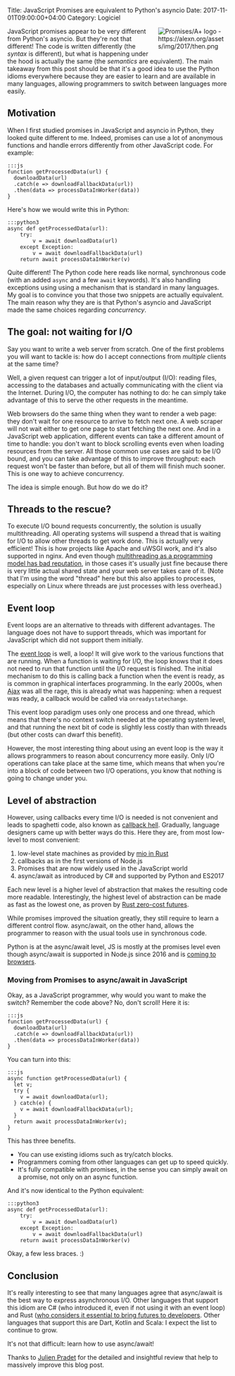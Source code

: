 Title: JavaScript Promises are equivalent to Python's asyncio
Date: 2017-11-01T09:00:00+04:00
Category: Logiciel

<img alt="Promises/A+ logo - https://alexn.org/assets/img/2017/then.png" src="{filename}/images/equivalence_then_logo.png" style="float: right; max-width:30%; max-height: 100px; height:auto; padding: 0 10px 1em 1em"/>

JavaScript promises appear to be very different from Python's asyncio.
But they're not that different! The code is written differently (the
*syntax* is different), but what is happening under the hood is
actually the same (the *semantics* are equivalent). The main takeaway
from this post should be that it's a good idea to use the Python
idioms everywhere because they are easier to learn and are available
in many languages, allowing programmers to switch between languages
more easily.

## Motivation

When I first studied promises in JavaScript and asyncio in Python,
they looked quite different to me. Indeed, promises can use a lot of
anonymous functions and handle errors differently from other
JavaScript code. For example:

    :::js
    function getProcessedData(url) {
      downloadData(url)
      .catch(e => downloadFallbackData(url))
      .then(data => processDataInWorker(data))
    }

Here's how we would write this in Python:

    :::python3
    async def getProcessedData(url):
        try:
            v = await downloadData(url)
        except Exception:
            v = await downloadFallbackData(url)
        return await processDataInWorker(v)

Quite different! The Python code here reads like normal, synchronous
code (with an added `async` and a few `await` keywords). It's also
handling exceptions using using a mechanism that is standard in many
languages. My goal is to convince you that those two snippets are
actually equivalent. The main reason why they are is that Python's
asyncio and JavaScript made the same choices regarding *concurrency*.

## The goal: not waiting for I/O

Say you want to write a web server from scratch. One of the first
problems you will want to tackle is: how do I accept connections from
*multiple* clients at the same time?

Well, a given request can trigger a lot of input/output (I/O): reading
files, accessing to the databases and actually communicating with the
client via the Internet. During I/O, the computer has nothing to do:
he can simply take advantage of this to serve the other requests in
the meantime.

Web browsers do the same thing when they want to render a web page:
they don't wait for one resource to arrive to fetch next one. A web
scraper will not wait either to get one page to start fetching the
next one. And in a JavaScript web application, different events can
take a different amount of time to handle: you don't want to block
scrolling events even when loading resources from the server.  All
those common use cases are said to be I/O bound, and you can take
advantage of this to improve throughput: each request won't be faster
than before, but all of them will finish much sooner. This is one way
to achieve concurrency.

The idea is simple enough. But how do we do it?

## Threads to the rescue?

To execute I/O bound requests concurrently, the solution is usually
multithreading. All operating systems will suspend a thread that is
waiting for I/O to allow other threads to get work done. This is
actually very efficient! This is how projects like Apache and uWSGI
work, and it's also supported in nginx. And even though
[multithreading as a programming model has bad reputation][1], in
those cases it's usually just fine because there is very little actual
shared state and your web server takes care of it. (Note that I'm
using the word "thread" here but this also applies to processes,
especially on Linux where threads are just processes with less
overhead.)

[1]: https://stackoverflow.com/questions/1191553/why-might-threads-be-considered-evil

## Event loop

Event loops are an alternative to threads with different advantages.
The language does not have to support threads, which was important for
JavaScript which did not support them initially.

The [event loop][7] is well, a loop! It will give work to the various
functions that are running. When a function is waiting for I/O, the
loop knows that it does not need to run that function until the I/O
request is finished.  The initial mechanism to do this is calling back
a function when the event is ready, as is common in graphical
interfaces programming. In the early 2000s, when
[Ajax](https://en.wikipedia.org/wiki/Ajax_(programming)) was all the
rage, this is already what was happening: when a request was ready, a
callback would be called via `onreadystatechange`.

[7]: https://github.com/AndreLouisCaron/a-tale-of-event-loops

This event loop paradigm uses only one process and one thread, which
means that there's no context switch needed at the operating system
level, and that running the next bit of code is slightly less costly
than with threads (but other costs can dwarf this benefit).

However, the most interesting thing about using an event loop is the
way it allows programmers to reason about concurrency more easily.
Only I/O operations can take place at the same time, which means that
when you're into a block of code between two I/O operations, you know
that nothing is going to change under you.

## Level of abstraction

However, using callbacks every time I/O is needed is not convenient
and leads to spaghetti code, also known as [callback
hell](http://callbackhell.com/). Gradually, language designers came up
with better ways do this. Here they are, from most low-level to most
convenient:

 1. low-level state machines as provided by [mio in Rust][6]
 1. callbacks as in the first versions of Node.js
 1. Promises that are now widely used in the JavaScript world
 1. async/await as introduced by C# and supported by Python and ES2017

[6]: http://carllerche.github.io/mio/mio/index.html

Each new level is a higher level of abstraction that makes the
resulting code more readable. Interestingly, the highest level of
abstraction can be made as fast as the lowest one, as proven by [Rust
zero-cost futures](https://aturon.github.io/blog/2016/08/11/futures/).

While promises improved the situation greatly, they still require to
learn a different control flow. async/await, on the other hand, allows
the programmer to reason with the usual tools use in synchronous code.

Python is at the async/await level, JS is mostly at the promises level
even though async/await is supported in Node.js since 2016 and is
[coming to browsers](http://caniuse.com/#feat=async-functions).

### Moving from Promises to async/await in JavaScript

Okay, as a JavaScript programmer, why would you want to make the
switch? Remember the code above? No, don't scroll! Here it is:

    :::js
    function getProcessedData(url) {
      downloadData(url)
      .catch(e => downloadFallbackData(url))
      .then(data => processDataInWorker(data))
    }

You can turn into this:

    :::js
    async function getProcessedData(url) {
      let v;
      try {
        v = await downloadData(url);
      } catch(e) {
        v = await downloadFallbackData(url);
      }
      return await processDataInWorker(v);
    }

This has three benefits.

 * You can use existing idioms such as try/catch blocks.
 * Programmers coming from other languages can get up to speed
   quickly.
 * It's fully compatible with promises, in the sense you can simply
   await on a promise, not only on an async function.

And it's now identical to the Python equivalent:

    :::python3
    async def getProcessedData(url):
        try:
            v = await downloadData(url)
        except Exception:
            v = await downloadFallbackData(url)
        return await processDataInWorker(v)

Okay, a few less braces. :)

## Conclusion

It's really interesting to see that many languages agree that
async/await is the best way to express asynchronous I/O. Other
languages that support this idiom are C# (who introduced it, even if
not using it with an event loop) and Rust ([who considers it essential
to bring futures to
developers](https://github.com/alexcrichton/futures-await).  Other
languages that support this are Dart, Kotlin and Scala: I expect the
list to continue to grow.

It's not that difficult: learn how to use async/await!

Thanks to [Julien Pradet](https://www.julienpradet.fr/) for the
detailed and insightful review that help to massively improve this
blog post.

<!-- vim: spelllang=en
-->
